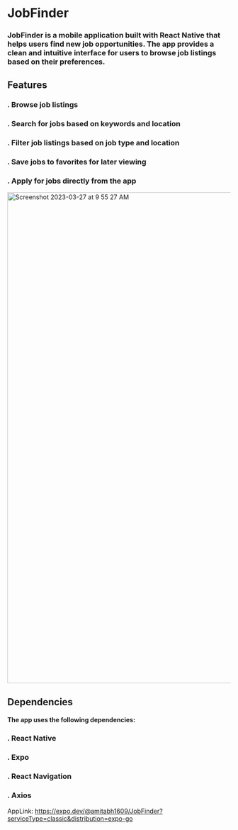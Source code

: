 # JobFinder

<h3>JobFinder is a mobile application built with React Native that helps users find new job opportunities. The app provides a clean and intuitive interface for users to browse job listings based on their preferences.</h3>

<h2>Features</h2>
<h3>. Browse job listings</h3>
<h3>. Search for jobs based on keywords and location</h3>
<h3>. Filter job listings based on job type and location</h3>
<h3>. Save jobs to favorites for later viewing</h3>
<h3>. Apply for jobs directly from the app</h3>

<img width="1108" alt="Screenshot 2023-03-27 at 9 55 27 AM" src="https://user-images.githubusercontent.com/73311217/227840867-8679e81c-4ffd-404d-b3f2-7f8cbee94e32.png">

<h2>Dependencies</h2>

<h4>The app uses the following dependencies:</h4>
<h3>. React Native</h3>
<h3>. Expo</h3>
<h3>. React Navigation</h3>
<h3>. Axios</h3>


AppLink: https://expo.dev/@amitabh1609/JobFinder?serviceType=classic&distribution=expo-go
